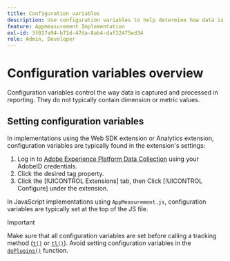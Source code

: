 ```yaml
---
title: Configuration variables
description: Use configuration variables to help determine how data is collected.
feature: Appmeasurement Implementation
exl-id: 3f017a94-b71d-47da-8ab4-daf32475ed34
role: Admin, Developer
---
```

# Configuration variables overview

Configuration variables control the way data is captured and processed in reporting. They do not typically contain dimension or metric values.

## Setting configuration variables

In implementations using the Web SDK extension or Analytics extension, configuration variables are typically found in the extension's settings:

1. Log in to [Adobe Experience Platform Data Collection](https://experience.adobe.com/data-collection) using your AdobeID credentials.
1. Click the desired tag property.
1. Click the [!UICONTROL Extensions] tab, then Click [!UICONTROL Configure] under the extension.

In JavaScript implementations using `AppMeasurement.js`, configuration variables are typically set at the top of the JS file.

>[!IMPORTANT]
>
>Make sure that all configuration variables are set before calling a tracking method ([`t()`](../functions/t-method.md) or [`tl()`](../functions/tl-method.md)). Avoid setting configuration variables in the [`doPlugins()`](../functions/doplugins.md) function.
